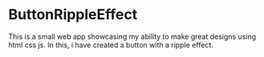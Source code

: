 # ButtonRippleEffect
This is a small web app showcasing my ability to make great designs using html css js. In this, i have created a button with a ripple effect.
